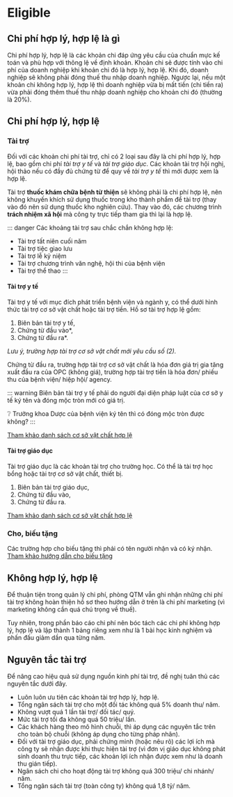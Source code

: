 # Eligible
## Chi phí hợp lý, hợp lệ là gì
Chi phí hợp lý, hợp lệ là các khoản chi đáp ứng yêu cầu của chuẩn mực kế toán và phù hợp với thông lệ về định khoản.
Khoản chi sẽ được tính vào chi phí của doanh nghiệp khi khoản chi đó là hợp lý, hợp lệ. Khi đó, doanh nghiệp sẽ không phải đóng thuế thu nhập doanh nghiệp. Ngược lại, nếu một khoản chi không hợp lý, hợp lệ thì doanh nghiệp vừa bị mất tiền (chi tiền ra) vừa phải đóng thêm thuế thu nhập doanh nghiệp cho khoản chi đó (thường là 20%).

## Chi phí hợp lý, hợp lệ
### Tài trợ
Đối với các khoản chi phí tài trợ, chỉ có 2 loại sau đây là chi phí hợp lý, hợp lệ, bao gồm chi phí *tài trợ y tế* và *tài trợ giáo dục*. Các khoản tài trợ hội nghị, hội thảo nếu có đầy đủ chứng từ để quy về *tài trợ y tế* thì mới được xem là hợp lệ.

Tài trợ **thuốc khám chữa bệnh từ thiện** sẽ không phải là chi phí hợp lệ, nên không khuyến khích sử dụng thuốc trong kho thành phẩm để tài trợ (thay vào đó nên sử dụng thuốc kho nghiên cứu). Thay vào đó, các chương trình **trách nhiệm xã hội** mà công ty trực tiếp tham gia thì lại là hợp lệ.

::: danger
Các khoảng tài trợ sau chắc chắn không hợp lệ:
* Tài trợ tất niên cuối năm
* Tài trợ tiệc giao lưu
* Tài trợ lễ kỷ niệm
* Tài trợ chương trình văn nghệ, hội thi của bệnh viện
* Tài trợ thể thao
:::

#### Tài trợ y tế
Tài trợ y tế với mục đích phát triển bệnh viện và ngành y, có thể dưới hình thức tài trợ cơ sở vật chất hoặc tài trợ tiền. Hồ sơ tài trợ hợp lệ gồm:
1. Biên bản tài trợ y tế,
2. Chứng từ đầu vào*,
3. Chứng từ đầu ra*.

*Lưu ý, trường hợp tài trợ cơ sở vật chất mới yêu cầu số (2).*

Chứng từ đầu ra, trường hợp tài trợ cơ sở vật chất là hóa đơn giá trị gia tăng xuất đầu ra của OPC (không giá), trường hợp tài trợ tiền là hóa đơn/ phiếu thu của bệnh viện/ hiệp hội/ agency.

::: warning
Biên bản tài trợ y tế phải do người đại diện pháp luật của cơ sở y tế ký tên và đóng mộc tròn mới có giá trị.

:grey_question: Trưởng khoa Dược của bệnh viện ký tên thì có đóng mộc tròn được không?
:::

[Tham khảo danh sách cơ sở vật chất hợp lệ](./facilities.md)

#### Tài trợ giáo dục
Tài trợ giáo dục là các khoản tài trợ cho trường học. Có thể là tài trợ học bổng hoặc tài trợ cơ sở vật chất, thiết bị.
1. Biên bản tài trợ giáo dục,
2. Chứng từ đầu vào,
3. Chứng từ đầu ra.

[Tham khảo danh sách cơ sở vật chất hợp lệ](./facilities.md)

### Cho, biếu tặng
Các trường hợp cho biếu tặng thì phải có tên người nhận và có ký nhận.
[Tham khảo hướng dẫn cho biếu tặng](#)

## Không hợp lý, hợp lệ
Để thuận tiện trong quản lý chi phí, phòng QTM vẫn ghi nhận những chi phí tài trợ không hoàn thiện hồ sơ theo hướng dẫn ở trên là chi phí marketing (vì marketing không cần quá chú trọng về thuế).

Tuy nhiên, trong phần báo cáo chi phí nên bóc tách các chi phí không hợp lý, hợp lệ và lập thành 1 bảng riêng xem như là 1 bài học kinh nghiệm và phấn đấu giảm dần qua từng năm.

## Nguyên tắc tài trợ
Để nâng cao hiệu quả sử dụng nguồn kinh phí tài trợ, đề nghị tuân thủ các nguyên tắc dưới đây.
* Luôn luôn ưu tiên các khoản tài trợ hợp lý, hợp lệ.
* Tổng ngân sách tài trợ cho một đối tác không quá 5% doanh thu/ năm.
* Không vượt quá 1 lần tài trợ/ đối tác/ quý.
* Mức tài trợ tối đa không quá 50 triệu/ lần.
* Các khách hàng theo mô hình chuỗi, thì áp dụng các nguyên tắc trên cho toàn bộ chuỗi (không áp dụng cho từng pháp nhân).
* Đối với tài trợ giáo dục, phải chứng minh (hoặc nêu rõ) các lợi ích mà công ty sẽ nhận được khi thực hiện tài trợ (vì đơn vị giáo dục không phát sinh doanh thu trực tiếp, các khoản lợi ích nhận được xem như là doanh thu gián tiếp).
* Ngân sách chi cho hoạt động tài trợ không quá 300 triệu/ chi nhánh/ năm.
* Tổng ngân sách tài trợ (toàn công ty) không quá 1,8 tỷ/ năm.